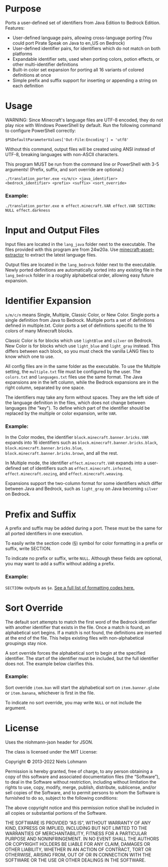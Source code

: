 # Purpose
Ports a user-defined set of identifiers from Java Edition to Bedrock Edition. Features:
 - User-defined language pairs, allowing cross-language porting (You could port Pirate Speak on Java to en_US on Bedrock)
 - User-defined identifier pairs, for identifiers which do not match on both platforms
 - Expandable identifier sets, used when porting colors, potion effects, or other multi-identifier definitions
 - Built-in color set expansion for porting all 16 variants of colored definitions at once
 - Simple prefix and suffix support for inserting or appending a string on each definition

# Usage
WARNING: Since Minecraft's language files are UTF-8 encoded, they do not play nice with Windows PowerShell by default. Run the following command to configure PowerShell correctly:

    $PSDefaultParameterValues['Out-File:Encoding'] = 'utf8'

Without this command, output files will be created using ANSI instead of UTF-8, breaking languages with non-ASCII characters.

This program MUST be run from the command line or PowerShell with 3-5 arguments! (Prefix, suffix, and sort override are optional.)

    ./translation_porter.exe <s/m/c> <java_identifier> <bedrock_identifier> <prefix> <suffix> <sort_override>

### Example:

    ./translation_porter.exe m effect.minecraft.VAR effect.VAR SECTIONc NULL effect.darkness

# Input and Output Files
Input files are located in the `lang_java` folder next to the executable. The files provided with this program are from 24w20a. Use [minecraft-asset-extractor](https://github.com/shivamCode0/minecraft-asset-extractor/tree/main) to extract the latest language files.

Output files are located in the `lang_bedrock` folder next to the executable. Newly ported definitions are automatically sorted into any existing file in the `lang_bedrock` folder in a roughly alphabetical order, allowing easy future expansion.

# Identifier Expansion
`s/m/c/n` means Single, Multiple, Classic Color, or New Color. Single ports a single definition from Java to Bedrock. Multiple ports a set of definitions defined in multiple.txt. Color ports a set of definitions specific to the 16 colors of many Minecraft blocks.

Classic Color is for blocks which use `lightBlue` and `silver` on Bedrock. New Color is for blocks which use `light_blue` and `light_gray` instead. This differs between each block, so you must check the vanilla LANG files to know which one to use.

All config files are in the same folder as the executable. To use the Multiple setting, the `multiple.txt` file must be configured by the user. The `colors.txt` and `languages.txt` files use the same format. The Java expansions are in the left column, while the Bedrock expansions are in the right column, separated by one space.

The identifiers may take any form without spaces. They are the left side of the language definition in the files, which does not change between languages (the "key"). To define which part of the identifier should be replaced by the multiple or color expansion, write `VAR`.

### Example:

In the Color modes, the identifier `block.minecraft.banner.bricks.VAR` expands into 16 identifiers such as `block.minecraft.banner.bricks.black`, `block.minecraft.banner.bricks.blue`, `block.minecraft.banner.bricks.brown`, and all the rest.

In Multiple mode, the identifier `effect.minecraft.VAR` expands into a user-defined set of identifiers such as `effect.minecraft.infested`, `effect.minecraft.oozing`, and  `effect.minecraft.weaving`.

Expansions support the two-column format for some identifiers which differ between Java and Bedrock, such as `light_gray` on Java becoming `silver` on Bedrock.

# Prefix and Suffix
A prefix and suffix may be added during a port. These must be the same for all ported identifiers in one execution.

To easily write the section code (§) symbol for color formatting in a prefix or suffix, write SECTION.

To indicate no prefix or suffix, write `NULL`. Although these fields are optional, you may want to add a suffix without adding a prefix.

### Example:

`SECTIONe` outputs as `§e`. [See a full list of formatting codes here.](https://minecraft.wiki/w/Formatting_codes#Color_codes)

# Sort Override
The default sort attempts to match the first word of the Bedrock identifier with another identifier that exists in the file. Once a match is found, an alphabetical sort begins. If a match is not found, the definitions are inserted at the end of the file. This helps existing files with non-alphabetical groupings stay nice.

A sort override forces the alphabetical sort to begin at the specified identifier. The start of the identifier must be included, but the full identifier does not. The example below clarifies this.

### Example:

Sort override `item.ban` will start the alphabetical sort on `item.banner.globe` or `item.banana`, whichever is first in the file.

To indicate no sort override, you may write `NULL` or not include the argument.

# License
Uses the nlohmann-json header for JSON.

The class is licensed under the MIT License:

Copyright © 2013-2022 Niels Lohmann

Permission is hereby granted, free of charge, to any person obtaining a copy of this software and associated documentation files (the “Software”), to deal in the Software without restriction, including without limitation the rights to use, copy, modify, merge, publish, distribute, sublicense, and/or sell copies of the Software, and to permit persons to whom the Software is furnished to do so, subject to the following conditions:

The above copyright notice and this permission notice shall be included in all copies or substantial portions of the Software.

THE SOFTWARE IS PROVIDED “AS IS”, WITHOUT WARRANTY OF ANY KIND, EXPRESS OR IMPLIED, INCLUDING BUT NOT LIMITED TO THE WARRANTIES OF MERCHANTABILITY, FITNESS FOR A PARTICULAR PURPOSE AND NONINFRINGEMENT. IN NO EVENT SHALL THE AUTHORS OR COPYRIGHT HOLDERS BE LIABLE FOR ANY CLAIM, DAMAGES OR OTHER LIABILITY, WHETHER IN AN ACTION OF CONTRACT, TORT OR OTHERWISE, ARISING FROM, OUT OF OR IN CONNECTION WITH THE SOFTWARE OR THE USE OR OTHER DEALINGS IN THE SOFTWARE.
